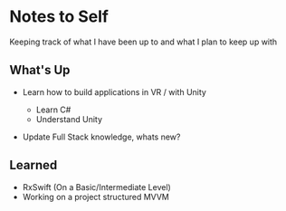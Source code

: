# Notes to Self
Keeping track of what I have been up to and what I plan to keep up with 

## What's Up
- Learn how to build applications in VR / with Unity
    - Learn C#
    - Understand Unity
    
- Update Full Stack knowledge, whats new?

## Learned
- RxSwift (On a Basic/Intermediate Level)
- Working on a project structured MVVM

